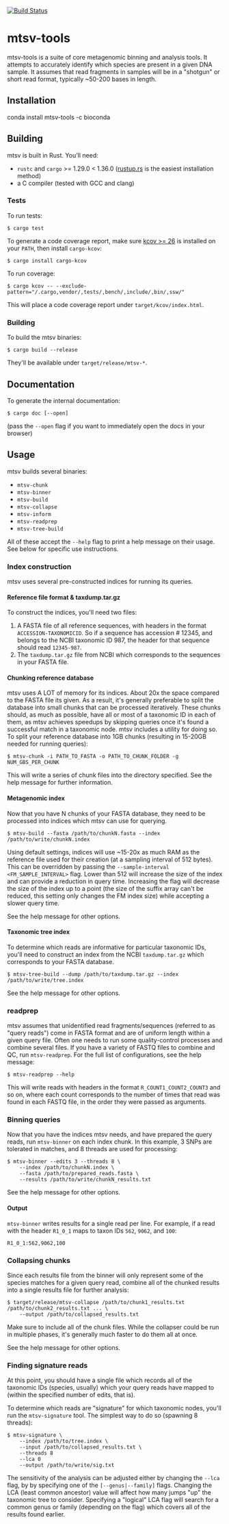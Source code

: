 [![Build Status](https://travis-ci.com/FofanovLab/mtsv_tools.svg?branch=master)](https://travis-ci.com/FofanovLab/mtsv_tools)

# mtsv-tools

mtsv-tools is a suite of core metagenomic binning and analysis tools. It attempts to accurately identify which species are present in a given DNA sample. It assumes that read fragments in samples will be in a "shotgun" or short read format, typically ~50-200 bases in length.

## Installation
conda install mtsv-tools -c bioconda 


## Building

mtsv is built in Rust. You'll need:

* `rustc` and `cargo` >= 1.29.0 < 1.36.0 ([rustup.rs](https://rustup.rs) is the easiest installation method)
* a C compiler (tested with GCC and clang)

### Tests

To run tests:

~~~
$ cargo test
~~~

To generate a code coverage report, make sure [kcov >= 26](https://simonkagstrom.github.io/kcov/) is installed on your `PATH`, then install `cargo-kcov`:

~~~
$ cargo install cargo-kcov
~~~

To run coverage:

~~~
$ cargo kcov -- --exclude-pattern="/.cargo,vendor/,tests/,bench/,include/,bin/,ssw/"
~~~

This will place a code coverage report under `target/kcov/index.html`.

### Building

To build the mtsv binaries:

~~~
$ cargo build --release
~~~

They'll be available under `target/release/mtsv-*`.

## Documentation

To generate the internal documentation:

~~~
$ cargo doc [--open]
~~~

(pass the `--open` flag if you want to immediately open the docs in your browser)

## Usage

mtsv builds several binaries:

* `mtsv-chunk`
* `mtsv-binner`
* `mtsv-build`
* `mtsv-collapse`
* `mtsv-inform`
* `mtsv-readprep`
* `mtsv-tree-build`

All of these accept the `--help` flag to print a help message on their usage. See below for specific use instructions.


### Index construction

mtsv uses several pre-constructed indices for running its queries.

#### Reference file format & taxdump.tar.gz

To construct the indices, you'll need two files:

1. A FASTA file of all reference sequences, with headers in the format `ACCESSION-TAXONOMICID`. So if a sequence has accession # 12345, and belongs to the NCBI taxonomic ID 987, the header for that sequence should read `12345-987`.
2. The `taxdump.tar.gz` file from NCBI which corresponds to the sequences in your FASTA file.

#### Chunking reference database

mtsv uses A LOT of memory for its indices. About 20x the space compared to the FASTA file its given. As a result, it's generally preferable to split the database into small chunks that can be processed iteratively. These chunks should, as much as possible, have all or most of a taxonomic ID in each of them, as mtsv achieves speedups by skipping queries once it's found a successful match in a taxonomic node. mtsv includes a utility for doing so. To split your reference database into 1GB chunks (resulting in 15-20GB needed for running queries):

~~~
$ mtsv-chunk -i PATH_TO_FASTA -o PATH_TO_CHUNK_FOLDER -g NUM_GBS_PER_CHUNK
~~~

This will write a series of chunk files into the directory specified. See the help message for further information.

#### Metagenomic index

Now that you have N chunks of your FASTA database, they need to be processed into indices which mtsv can use for querying.

~~~
$ mtsv-build --fasta /path/to/chunkN.fasta --index /path/to/write/chunkN.index
~~~

Using default settings, indices will use ~15-20x as much RAM as the reference file used for their creation (at a sampling interval of 512 bytes). This can be overridden by passing the `--sample-interval <FM_SAMPLE_INTERVAL>` flag. Lower than 512 will increase the size of the index and can provide a reduction in query time. Increasing the flag will decrease the size of the index up to a point (the size of the suffix array can't be reduced, this setting only changes the FM index size) while accepting a slower query time.

See the help message for other options.

#### Taxonomic tree index

To determine which reads are informative for particular taxonomic IDs, you'll need to construct an index from the NCBI `taxdump.tar.gz` which corresponds to your FASTA database.

~~~
$ mtsv-tree-build --dump /path/to/taxdump.tar.gz --index /path/to/write/tree.index
~~~

See the help message for other options.

### readprep

mtsv assumes that unidentified read fragments/sequences (referred to as "query reads") come in FASTA format and are of uniform length within a given query file. Often one needs to run some quality-control processes and combine several files. If you have a variety of FASTQ files to combine and QC, run `mtsv-readprep`. For the full list of configurations, see the help message:

~~~
$ mtsv-readprep --help
~~~

This will write reads with headers in the format `R_COUNT1_COUNT2_COUNT3` and so on, where each count corresponds to the number of times that read was found in each FASTQ file, in the order they were passed as arguments.

### Binning queries

Now that you have the indices mtsv needs, and have prepared the query reads, run `mtsv-binner` on each index chunk. In this example, 3 SNPs are tolerated in matches, and 8 threads are used for processing:

~~~
$ mtsv-binner --edits 3 --threads 8 \
    --index /path/to/chunkN.index \
    --fasta /path/to/prepared_reads.fasta \
    --results /path/to/write/chunkN_results.txt
~~~

See the help message for other options.

#### Output

`mtsv-binner` writes results for a single read per line. For example, if a read with the header `R1_0_1` maps to taxon IDs `562`, `9062`, and `100`:

~~~
R1_0_1:562,9062,100
~~~

### Collapsing chunks

Since each results file from the binner will only represent some of the species matches for a given query read, combine all of the chunked results into a single results file for further analysis:

~~~
$ target/release/mtsv-collapse /path/to/chunk1_results.txt /path/to/chunk2_results.txt ... \
    --output /path/to/collapsed_results.txt
~~~

Make sure to include all of the chunk files. While the collapser could be run in multiple phases, it's generally much faster to do them all at once.

See the help message for other options.

### Finding signature reads

At this point, you should have a single file which records all of the taxonomic IDs (species, usually) which your query reads have mapped to (within the specified number of edits, that is).

To determine which reads are "signature" for which taxonomic nodes, you'll run the `mtsv-signature` tool. The simplest way to do so (spawning 8 threads):

~~~
$ mtsv-signature \
    --index /path/to/tree.index \
    --input /path/to/collapsed_results.txt \
    --threads 8
    --lca 0
    --output /path/to/write/sig.txt
~~~

The sensitivity of the analysis can be adjusted either by changing the `--lca` flag, by by specifying one of the `[--genus|--family]` flags. Changing the LCA (least common ancestor) value will affect how many jumps "up" the taxonomic tree to consider. Specifying a "logical" LCA flag will search for a common genus or family (depending on the flag) which covers all of the results found earlier.

